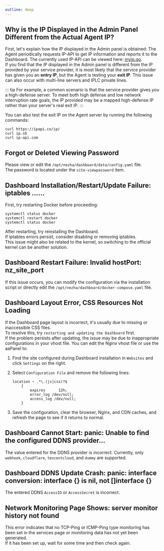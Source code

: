 ```yaml
---
outline: deep
---
```


## Why is the IP Displayed in the Admin Panel Different from the Actual Agent IP?

First, let's explain how the IP displayed in the Admin panel is obtained: The Agent periodically requests IP-API to get IP information and reports it to the Dashboard. The currently used IP-API can be viewed here: [myip.go](https://github.com/nezhahq/agent/blob/main/pkg/monitor/myip.go).  
If you find that the IP displayed in the Admin panel is different from the IP provided by your service provider, it is most likely that the service provider has given you an **entry IP**, but the Agent is testing your **exit IP**. This issue can also occur with multi-line servers and IPLC private lines.

::: tip
For example, a common scenario is that the service provider gives you a high-defense server. To meet both high defense and low network interruption rate goals, the IP provided may be a mapped high-defense IP rather than your server's real exit IP.
:::

You can also test the exit IP on the Agent server by running the following commands:

```shell
curl https://ipapi.co/ip/
curl ip.sb
curl ip-api.com
```

## Forgot or Deleted Viewing Password

Please view or edit the `/opt/nezha/dashboard/data/config.yaml` file.   
The password is located under the `site-viewpassword` item.

## Dashboard Installation/Restart/Update Failure: iptables ......

First, try restarting Docker before proceeding:

```shell
systemctl status docker
systemctl restart docker
systemctl status docker
```

After restarting, try reinstalling the Dashboard.  
If iptables errors persist, consider disabling or removing iptables.  
This issue might also be related to the kernel, so switching to the official kernel can be another solution.

## Dashboard Restart Failure: Invalid hostPort: nz_site_port

If this issue occurs, you can modify the configuration via the installation script or directly edit the `/opt/nezha/dashboard/docker-compose.yaml` file.

## Dashboard Layout Error, CSS Resources Not Loading

If the Dashboard page layout is incorrect, it's usually due to missing or inaccessible CSS files.  
To resolve this, try `restarting and updating the Dashboard` first.  
If the problem persists after updating, the issue may be due to inappropriate configurations in your vhost file. You can edit the Nginx vhost file or use the aaPanel to:

1. Find the site configured during Dashboard installation in `Websites` and click `Settings` on the right.
2. Select `Configuration File` and remove the following lines:

    ```nginx
    location ~ .*\.(js|css)?$
        {
            expires      12h;
            error_log /dev/null;
            access_log /dev/null;
        }
    ```

3. Save the configuration, clear the browser, Nginx, and CDN caches, and refresh the page to see if it returns to normal.

## Dashboard Cannot Start: panic: Unable to find the configured DDNS provider...

The value entered for the DDNS provider is incorrect. Currently, only `webhook`, `cloudflare`, `tencentcloud`, and `dummy` are supported.

## Dashboard DDNS Update Crash: panic: interface conversion: interface {} is nil, not []interface {}

The entered DDNS `AccessID` or `AccessSecret` is incorrect.

## Network Monitoring Page Shows: server monitor history not found

This error indicates that no TCP-Ping or ICMP-Ping type monitoring has been set in the services page or monitoring data has not yet been generated.   
If it has been set up, wait for some time and then check again.